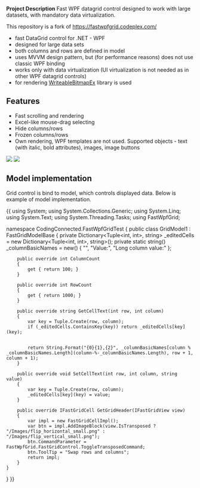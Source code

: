 **Project Description**
Fast WPF datagrid control designed to work with large datasets, with mandatory data virtualization.

This repository is a fork of https://fastwpfgrid.codeplex.com/

* fast DataGrid control for .NET - WPF
* designed for large data sets
* both columns and rows are defined in model
* uses MVVM design pattern, but (for performance reasons) does not use classic WPF binding
* works only with data virtualization (UI virtualization is not needed as in other WPF datagrid controls)
* for rendering [WriteableBitmapEx](http://writeablebitmapex.codeplex.com/) library is used

## Features
* Fast scrolling and rendering
* Excel-like mouse-drag selecting
* Hide columns/rows
* Frozen columns/rows
* Own rendering, WPF templates are not used. Supported objects - text (with italic, bold attributes), images, image buttons

![](Home_grid1.png)
![](Home_grid2.png)

## Model implementation
Grid control is bind to model, which controls displayed data. Below is example of model implementation.

{{
using System;
using System.Collections.Generic;
using System.Linq;
using System.Text;
using System.Threading.Tasks;
using FastWpfGrid;

namespace CodingConnected.FastWpfGridTest
{
    public class GridModel1 : FastGridModelBase
    {
        private Dictionary<Tuple<int, int>, string> _editedCells = new Dictionary<Tuple<int, int>, string>();
        private static string[]()() _columnBasicNames = new[]()() { "", "Value:", "Long column value:" };

        public override int ColumnCount
        {
            get { return 100; }
        }

        public override int RowCount
        {
            get { return 1000; }
        }

        public override string GetCellText(int row, int column)
        {
            var key = Tuple.Create(row, column);
            if (_editedCells.ContainsKey(key)) return _editedCells[key](key);


            return String.Format("{0}{1},{2}", _columnBasicNames[column % _columnBasicNames.Length](column-%-_columnBasicNames.Length), row + 1, column + 1);
        }

        public override void SetCellText(int row, int column, string value)
        {
            var key = Tuple.Create(row, column);
            _editedCells[key](key) = value;
        }

        public override IFastGridCell GetGridHeader(IFastGridView view)
        {
            var impl = new FastGridCellImpl();
            var btn = impl.AddImageBlock(view.IsTransposed ? "/Images/flip_horizontal_small.png" : "/Images/flip_vertical_small.png");
            btn.CommandParameter = FastWpfGrid.FastGridControl.ToggleTransposedCommand;
            btn.ToolTip = "Swap rows and columns";
            return impl;
        }
    }
}
}}